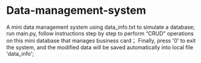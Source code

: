 # Data-management-system
A mini data management system
using data_info.txt to simulate a database;
run main.py, follow instructions step by step to perform “CRUD” operations on this mini database that manages business card；
Finally, press '0' to exit the system, and the modified data will be saved automatically into local file 'data_info';
